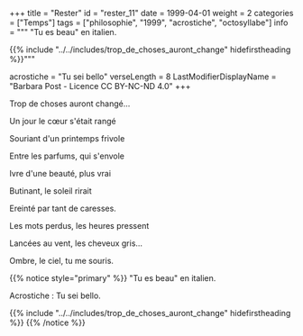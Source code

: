 +++
title = "Rester"
id = "rester_11"
date = 1999-04-01
weight = 2
categories = ["Temps"]
tags = ["philosophie", "1999", "acrostiche", "octosyllabe"]
info = """
"Tu es beau" en italien.

{{% include "../../includes/trop_de_choses_auront_change" hidefirstheading %}}"""

acrostiche = "Tu sei bello"
verseLength = 8
LastModifierDisplayName = "Barbara Post - Licence CC BY-NC-ND 4.0"
+++

Trop de choses auront changé...

Un jour le cœur s'était rangé

Souriant d'un printemps frivole

Entre les parfums, qui s'envole

Ivre d'une beauté, plus vrai

Butinant, le soleil rirait

Ereinté par tant de caresses.

Les mots perdus, les heures pressent

Lancées au vent, les cheveux gris...

Ombre, le ciel, tu me souris.

{{% notice style="primary" %}}
"Tu es beau" en italien.

Acrostiche : Tu sei bello.

{{% include "../../includes/trop_de_choses_auront_change" hidefirstheading %}}
{{% /notice %}}
